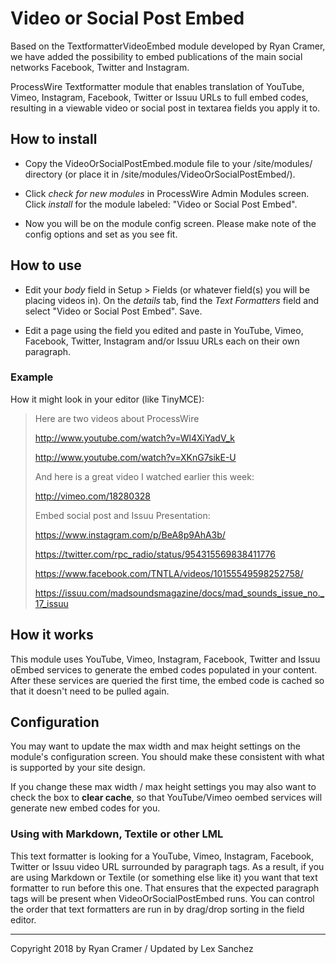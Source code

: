 # Video or Social Post Embed

Based on the TextformatterVideoEmbed module developed by Ryan Cramer, we have added the possibility to embed publications of the main social networks Facebook, Twitter and Instagram.

ProcessWire Textformatter module that enables translation of YouTube, Vimeo, Instagram, Facebook, Twitter or Issuu URLs to full embed codes, resulting in a viewable video or social post in textarea fields you apply it to.

## How to install

- Copy the VideoOrSocialPostEmbed.module file to your /site/modules/ directory (or place it in /site/modules/VideoOrSocialPostEmbed/). 

- Click *check for new modules* in ProcessWire Admin Modules screen. Click *install* for the module labeled: "Video or Social Post Embed".

- Now you will be on the module config screen. Please make note of the config options and set as you see fit.

## How to use

- Edit your *body* field in Setup > Fields (or whatever field(s) you will be placing videos in). On the *details* tab, find the *Text Formatters* field and select "Video or Social Post Embed". Save. 

- Edit a page using the field you edited and paste in YouTube, Vimeo, Facebook, Twitter, Instagram and/or Issuu URLs each on their own paragraph. 

### Example 

How it might look in your editor (like TinyMCE): 

> Here are two videos about ProcessWire
>
> http://www.youtube.com/watch?v=Wl4XiYadV_k
> 
> http://www.youtube.com/watch?v=XKnG7sikE-U 
> 
> And here is a great video I watched earlier this week:
> 
> http://vimeo.com/18280328
> 
> Embed social post and Issuu Presentation:
> 
> https://www.instagram.com/p/BeA8p9AhA3b/
> 
> https://twitter.com/rpc_radio/status/954315569838411776
> 
> https://www.facebook.com/TNTLA/videos/10155549598252758/
> 
> https://issuu.com/madsoundsmagazine/docs/mad_sounds_issue_no._17_issuu


## How it works

This module uses YouTube, Vimeo, Instagram, Facebook, Twitter and Issuu oEmbed services to generate the embed codes populated in your content. After these services are queried the first time, the embed code is cached so that it doesn't need to be pulled again. 

## Configuration

You may want to update the max width and max height settings on the module's configuration screen. You should make these consistent with what is supported by your site design. 

If you change these max width / max height settings you may also want to check the box to **clear cache**, so that YouTube/Vimeo oembed services will generate new embed codes for you. 

### Using with Markdown, Textile or other LML

This text formatter is looking for a YouTube, Vimeo, Instagram, Facebook, Twitter or Issuu video URL surrounded by paragraph tags. As a result, if you are using Markdown or Textile (or something else like it) you want that text formatter to run before this one. 
That ensures that the expected paragraph tags will be present when VideoOrSocialPostEmbed runs. You can control the order that text formatters are run in by drag/drop sorting in the field editor.

------
Copyright 2018 by Ryan Cramer / Updated by Lex Sanchez


